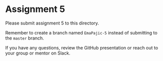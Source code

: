 # Assignment 5

Please submit assignment 5 to this directory.

Remember to create a branch named `EmaPajic-5` 
instead of submitting to the `master` branch.

If you have any questions, review the GitHub presentation or reach
out to your group or mentor on Slack.
